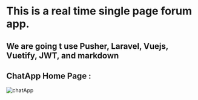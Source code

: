 # This is a real time single page forum app.

## We are going t use Pusher, Laravel, Vuejs, Vuetify, JWT, and markdown 

## ChatApp Home Page :
![chatApp](https://user-images.githubusercontent.com/33203043/93945065-091bfd00-fd58-11ea-8858-84d09e8b794f.png)

